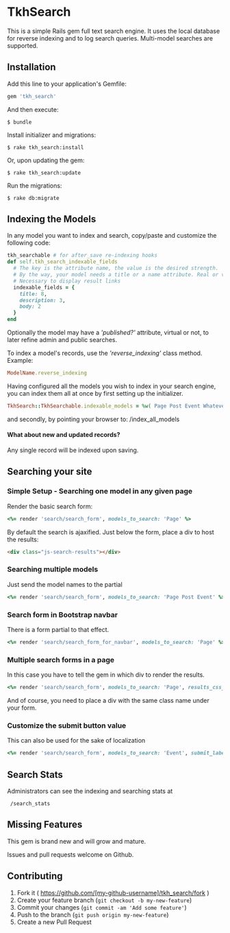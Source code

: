 # TkhSearch

This is a simple Rails gem full text search engine. It uses the local database for reverse indexing and to log search queries. Multi-model searches are supported.


## Installation

Add this line to your application's Gemfile:

```ruby
gem 'tkh_search'
```

And then execute:

    $ bundle

Install initializer and migrations:

    $ rake tkh_search:install

Or, upon updating the gem:

    $ rake tkh_search:update

Run the migrations:

    $ rake db:migrate


## Indexing the Models

In any model you want to index and search, copy/paste and customize the following code:

```ruby
tkh_searchable # for after_save re-indexing hooks
def self.tkh_search_indexable_fields
  # The key is the attribute name, the value is the desired strength.
  # By the way, your model needs a title or a name attribute. Real or virtual.
  # Necessary to display result links
  indexable_fields = {
    title: 8,
    description: 3,
    body: 2
  }
end
```

Optionally the model may have a _'published?'_ attribute, virtual or not, to later refine admin and public searches.

To index a model's records, use the _'reverse_indexing'_ class method. Example:

```ruby
ModelName.reverse_indexing
```

Having configured all the models you wish to index in your search engine, you can index them all at once by first setting up the initializer.

```ruby
TkhSearch::TkhSearchable.indexable_models = %w( Page Post Event WhateverYouWant )
```

and secondly, by pointing your browser to: /index_all_models

#### What about new and updated records?

Any single record will be indexed upon saving.


## Searching your site

### Simple Setup - Searching one model in any given page

Render the basic search form:

```ruby
<%= render 'search/search_form', models_to_search: 'Page' %>
```

By default the search is ajaxified. Just below the form, place a div to host the results:

```html
<div class="js-search-results"></div>
```

### Searching multiple models

Just send the model names to the partial

```ruby
<%= render 'search/search_form', models_to_search: 'Page Post Event' %>
```

### Search form in Bootstrap navbar

There is a form partial to that effect.

```ruby
<%= render 'search/search_form_for_navbar', models_to_search: 'Page' %>
```

### Multiple search forms in a page

In this case you have to tell the gem in which div to render the results.

```ruby
<%= render 'search/search_form', models_to_search: 'Page', results_css_class: 'blog-js-search-results' %>
```

And of course, you need to place a div with the same class name under your form.

### Customize the submit button value


This can also be used for the sake of localization

```ruby
<%= render 'search/search_form', models_to_search: 'Event', submit_label: 'find an awesome event' %>
```

## Search Stats

Administrators can see the indexing and searching stats at

     /search_stats

## Missing Features

This gem is brand new and will grow and mature.

Issues and pull requests welcome on Github.



## Contributing

1. Fork it ( https://github.com/[my-github-username]/tkh_search/fork )
2. Create your feature branch (`git checkout -b my-new-feature`)
3. Commit your changes (`git commit -am 'Add some feature'`)
4. Push to the branch (`git push origin my-new-feature`)
5. Create a new Pull Request
